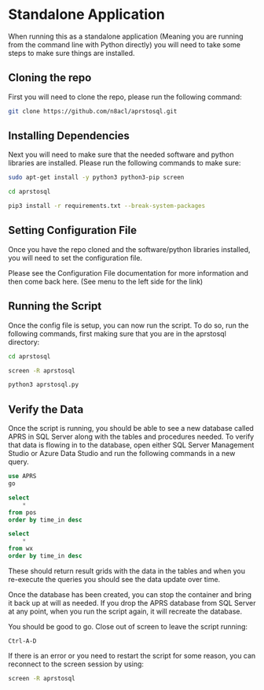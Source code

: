 # Standalone Application

When running this as a standalone application (Meaning you are running from the command line with Python directly) you will need to take some steps to make sure things are installed.

## Cloning the repo 

First you will need to clone the repo, please run the following command:

```bash
git clone https://github.com/n8acl/aprstosql.git
```

## Installing Dependencies

Next you will need to make sure that the needed software and python libraries are installed. Please run the following commands to make sure:

```bash
sudo apt-get install -y python3 python3-pip screen

cd aprstosql

pip3 install -r requirements.txt --break-system-packages
```

## Setting Configuration File

Once you have the repo cloned and the software/python libraries installed, you will need to set the configuration file.

Please see the Configuration File documentation for more information and then come back here. (See menu to the left side for the link)

## Running the Script

Once the config file is setup, you can now run the script. To do so, run the following commands, first making sure that you are in the aprstosql directory:

```bash
cd aprstosql

screen -R aprstosql

python3 aprstosql.py
```

## Verify the Data

Once the script is running, you should be able to see a new database called APRS in SQL Server along with the tables and procedures needed. To verify that data is flowing in to the database, open either SQL Server Management Studio or Azure Data Studio and run the following commands in a new query.

```sql
use APRS
go

select 
    *
from pos
order by time_in desc

select
    *
from wx
order by time_in desc
```

These should return result grids with the data in the tables and when you re-execute the queries you should see the data update over time.

Once the database has been created, you can stop the container and bring it back up at will as needed. If you drop the APRS database from SQL Server at any point, when you run the script again, it will recreate the database. 

You should be good to go. Close out of screen to leave the script running:

```Ctrl-A-D```

If there is an error or you need to restart the script for some reason, you can reconnect to the screen session by using:

```bash
screen -R aprstosql
```
